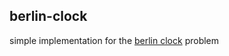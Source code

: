 ## berlin-clock

simple implementation for the [berlin clock](https://en.wikipedia.org/wiki/Mengenlehreuhr) problem
